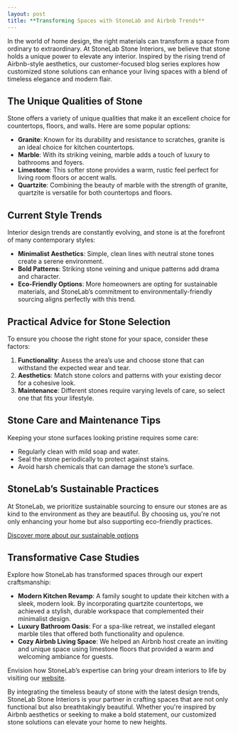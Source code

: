 ```yaml
---
layout: post
title: **Transforming Spaces with StoneLab and Airbnb Trends**
---
```



In the world of home design, the right materials can transform a space from ordinary to extraordinary. At StoneLab Stone Interiors, we believe that stone holds a unique power to elevate any interior. Inspired by the rising trend of Airbnb-style aesthetics, our customer-focused blog series explores how customized stone solutions can enhance your living spaces with a blend of timeless elegance and modern flair.

## The Unique Qualities of Stone

Stone offers a variety of unique qualities that make it an excellent choice for countertops, floors, and walls. Here are some popular options:

- **Granite**: Known for its durability and resistance to scratches, granite is an ideal choice for kitchen countertops.
- **Marble**: With its striking veining, marble adds a touch of luxury to bathrooms and foyers.
- **Limestone**: This softer stone provides a warm, rustic feel perfect for living room floors or accent walls.
- **Quartzite**: Combining the beauty of marble with the strength of granite, quartzite is versatile for both countertops and floors.

## Current Style Trends

Interior design trends are constantly evolving, and stone is at the forefront of many contemporary styles:

- **Minimalist Aesthetics**: Simple, clean lines with neutral stone tones create a serene environment.
- **Bold Patterns**: Striking stone veining and unique patterns add drama and character.
- **Eco-Friendly Options**: More homeowners are opting for sustainable materials, and StoneLab’s commitment to environmentally-friendly sourcing aligns perfectly with this trend.

## Practical Advice for Stone Selection

To ensure you choose the right stone for your space, consider these factors:

1. **Functionality**: Assess the area’s use and choose stone that can withstand the expected wear and tear.
2. **Aesthetics**: Match stone colors and patterns with your existing decor for a cohesive look.
3. **Maintenance**: Different stones require varying levels of care, so select one that fits your lifestyle.

## Stone Care and Maintenance Tips

Keeping your stone surfaces looking pristine requires some care:

- Regularly clean with mild soap and water.
- Seal the stone periodically to protect against stains.
- Avoid harsh chemicals that can damage the stone’s surface.

## StoneLab’s Sustainable Practices

At StoneLab, we prioritize sustainable sourcing to ensure our stones are as kind to the environment as they are beautiful. By choosing us, you're not only enhancing your home but also supporting eco-friendly practices.

[Discover more about our sustainable options](https://stonelab.se)

## Transformative Case Studies

Explore how StoneLab has transformed spaces through our expert craftsmanship:

- **Modern Kitchen Revamp**: A family sought to update their kitchen with a sleek, modern look. By incorporating quartzite countertops, we achieved a stylish, durable workspace that complemented their minimalist design.
- **Luxury Bathroom Oasis**: For a spa-like retreat, we installed elegant marble tiles that offered both functionality and opulence.
- **Cozy Airbnb Living Space**: We helped an Airbnb host create an inviting and unique space using limestone floors that provided a warm and welcoming ambiance for guests.

Envision how StoneLab’s expertise can bring your dream interiors to life by visiting our [website](https://stonelab.se).

By integrating the timeless beauty of stone with the latest design trends, StoneLab Stone Interiors is your partner in crafting spaces that are not only functional but also breathtakingly beautiful. Whether you're inspired by Airbnb aesthetics or seeking to make a bold statement, our customized stone solutions can elevate your home to new heights.